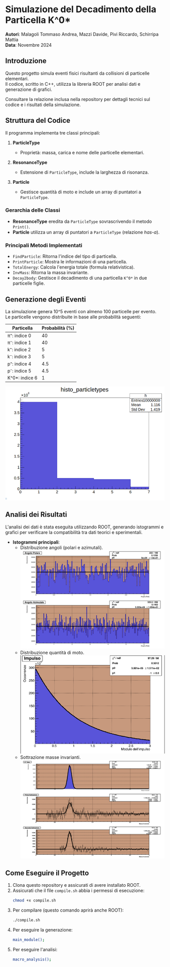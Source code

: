 # Simulazione del Decadimento della Particella K^0*

**Autori**: Malagoli Tommaso Andrea, Mazzi Davide, Pivi Riccardo, Schirripa Mattia  
**Data**: Novembre 2024  

## Introduzione

Questo progetto simula eventi fisici risultanti da collisioni di particelle elementari.  
Il codice, scritto in C++, utilizza la libreria ROOT per analisi dati e generazione di grafici.  

Consultare la relazione inclusa nella repository per dettagli tecnici sul codice e i risultati della simulazione.

## Struttura del Codice

Il programma implementa tre classi principali:  

1. **ParticleType**  
   - Proprietà: massa, carica e nome delle particelle elementari.  

2. **ResonanceType**  
   - Estensione di `ParticleType`, include la larghezza di risonanza.  

3. **Particle**  
   - Gestisce quantità di moto e include un array di puntatori a `ParticleType`.  

### Gerarchia delle Classi

- **ResonanceType** eredita da `ParticleType` sovrascrivendo il metodo `Print()`.  
- **Particle** utilizza un array di puntatori a `ParticleType` (relazione *has-a*).  

### Principali Metodi Implementati

- `FindParticle`: Ritorna l'indice del tipo di particella.  
- `PrintParticle`: Mostra le informazioni di una particella.  
- `TotalEnergy`: Calcola l'energia totale (formula relativistica).  
- `InvMass`: Ritorna la massa invariante.  
- `Decay2body`: Gestisce il decadimento di una particella `K^0*` in due particelle figlie.

## Generazione degli Eventi

La simulazione genera 10^5 eventi con almeno 100 particelle per evento.  
Le particelle vengono distribuite in base alle probabilità seguenti:  

| Particella | Probabilità (%) |
|------------|-----------------|
| π⁺: indice 0   | 40             |
| π⁻: indice 1        | 40             |
| k⁺: indice 2      | 5              |
| k⁻: indice 3      | 5              |
| p⁺: indice 4        | 4.5            |
| p⁻: indice 5       | 4.5            |
| K^0*: indice 6     | 1              |

![abbondanza di particelle](./manyparticles.png)

## Analisi dei Risultati

L'analisi dei dati è stata eseguita utilizzando ROOT, generando istogrammi e grafici per verificare la compatibilità tra dati teorici e sperimentali.

- **Istogrammi principali**:
  - Distribuzione angoli (polari e azimutali).
![](./Angles.png)
  - Distribuzione quantità di moto.
![](./Impulse.png)
  - Sottrazione masse invarianti.
![](./Subtraction.png)
## Come Eseguire il Progetto

1. Clona questo repository e assicurati di avere installato ROOT.  
2. Assicurati che il file `compile.sh` abbia i permessi di esecuzione:
   ```bash
   chmod +x compile.sh
3. Per compilare (questo comando aprirà anche ROOT):
   ```bash
   ./compile.sh
4. Per eseguire la generazione:
   ```bash
   main_module();
5. Per eseguire l'analisi:
   ```bash
   macro_analysis();
